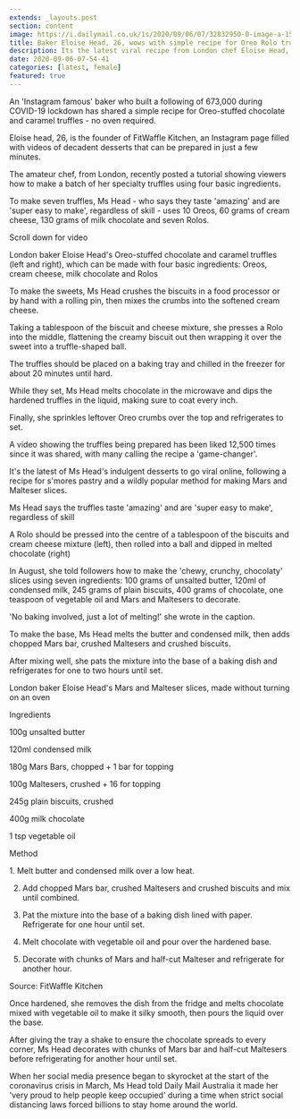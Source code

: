 ```yaml
---
extends: _layouts.post
section: content
image: https://i.dailymail.co.uk/1s/2020/09/06/07/32832950-0-image-a-15_1599372591865.jpg 
title: Baker Eloise Head, 26, wows with simple recipe for Oreo Rolo truffles on FitWaffle Instagram 
description: Its the latest viral recipe from London chef Eloise Head, who has amassed a mammoth following of 673,000 since the pandemic began with her easy tricks for making decadent desserts. 
date: 2020-09-06-07-54-41 
categories: [latest, female] 
featured: true 
--- 
```

An 'Instagram famous' baker who built a following of 673,000 during COVID-19 lockdown has shared a simple recipe for Oreo-stuffed chocolate and caramel truffles - no oven required.

Eloise head, 26, is the founder of FitWaffle Kitchen, an Instagram page filled with videos of decadent desserts that can be prepared in just a few minutes.

The amateur chef, from London, recently posted a tutorial showing viewers how to make a batch of her specialty truffles using four basic ingredients.

To make seven truffles, Ms Head - who says they taste 'amazing' and are 'super easy to make', regardless of skill - uses 10 Oreos, 60 grams of cream cheese, 130 grams of milk chocolate and seven Rolos.

Scroll down for video

London baker Eloise Head's Oreo-stuffed chocolate and caramel truffles (left and right), which can be made with four basic ingredients: Oreos, cream cheese, milk chocolate and Rolos

To make the sweets, Ms Head crushes the biscuits in a food processor or by hand with a rolling pin, then mixes the crumbs into the softened cream cheese.

Taking a tablespoon of the biscuit and cheese mixture, she presses a Rolo into the middle, flattening the creamy biscuit out then wrapping it over the sweet into a truffle-shaped ball.

The truffles should be placed on a baking tray and chilled in the freezer for about 20 minutes until hard.

While they set, Ms Head melts chocolate in the microwave and dips the hardened truffles in the liquid, making sure to coat every inch.

Finally, she sprinkles leftover Oreo crumbs over the top and refrigerates to set.

A video showing the truffles being prepared has been liked 12,500 times since it was shared, with many calling the recipe a 'game-changer'.

It's the latest of Ms Head's indulgent desserts to go viral online, following a recipe for s'mores pastry and a wildly popular method for making Mars and Malteser slices.

Ms Head says the truffles taste 'amazing' and are 'super easy to make', regardless of skill

A Rolo should be pressed into the centre of a tablespoon of the biscuits and cream cheese mixture (left), then rolled into a ball and dipped in melted chocolate (right)

In August, she told followers how to make the 'chewy, crunchy, chocolaty' slices using seven ingredients: 100 grams of unsalted butter, 120ml of condensed milk, 245 grams of plain biscuits, 400 grams of chocolate, one teaspoon of vegetable oil and Mars and Maltesers to decorate. 

'No baking involved, just a lot of melting!' she wrote in the caption.

To make the base, Ms Head melts the butter and condensed milk, then adds chopped Mars bar, crushed Maltesers and crushed biscuits.

After mixing well, she pats the mixture into the base of a baking dish and refrigerates for one to two hours until set. 

London baker Eloise Head's Mars and Malteser slices, made without turning on an oven

Ingredients

100g unsalted butter

120ml condensed milk

180g Mars Bars, chopped + 1 bar for topping

100g Maltesers, crushed + 16 for topping

245g plain biscuits, crushed

400g milk chocolate

1 tsp vegetable oil

Method

1. Melt butter and condensed milk over a low heat.

2. Add chopped Mars bar, crushed Maltesers and crushed biscuits and mix until combined.

3. Pat the mixture into the base of a baking dish lined with paper. Refrigerate for one hour until set.

4. Melt chocolate with vegetable oil and pour over the hardened base.

5. Decorate with chunks of Mars and half-cut Malteser and refrigerate for another hour.

Source: FitWaffle Kitchen

Once hardened, she removes the dish from the fridge and melts chocolate mixed with vegetable oil to make it silky smooth, then pours the liquid over the base.

After giving the tray a shake to ensure the chocolate spreads to every corner, Ms Head decorates with chunks of Mars bar and half-cut Maltesers before refrigerating for another hour until set.

When her social media presence began to skyrocket at the start of the coronavirus crisis in March, Ms Head told Daily Mail Australia it made her 'very proud to help people keep occupied' during a time when strict social distancing laws forced billions to stay home around the world.

